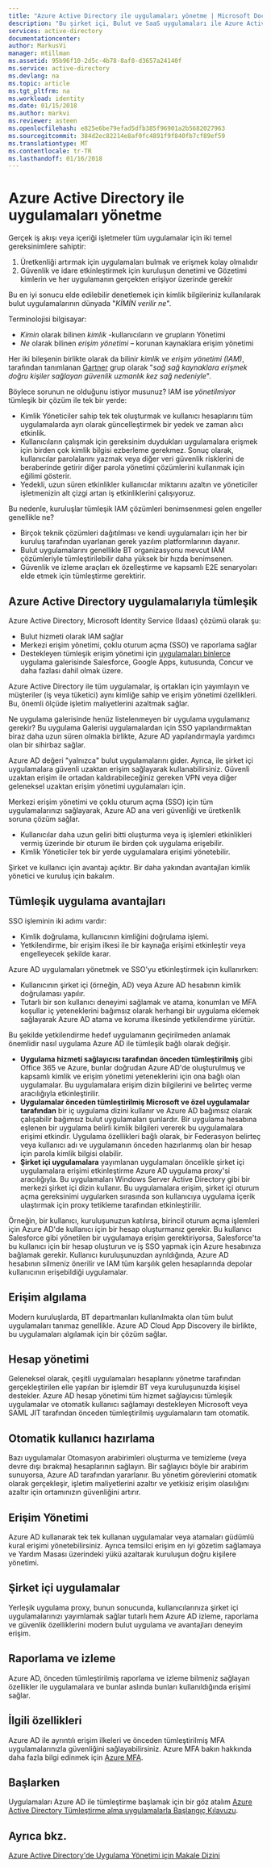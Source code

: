 ```yaml
---
title: "Azure Active Directory ile uygulamaları yönetme | Microsoft Docs"
description: "Bu şirket içi, Bulut ve SaaS uygulamaları ile Azure Active Directory Tümleştirme avantajlarını makalesi."
services: active-directory
documentationcenter: 
author: MarkusVi
manager: mtillman
ms.assetid: 95b96f10-2d5c-4b78-8af8-d3657a24140f
ms.service: active-directory
ms.devlang: na
ms.topic: article
ms.tgt_pltfrm: na
ms.workload: identity
ms.date: 01/15/2018
ms.author: markvi
ms.reviewer: asteen
ms.openlocfilehash: e825e6be79efad5dfb385f96901a2b5682027963
ms.sourcegitcommit: 384d2ec82214e8af0fc4891f9f840fb7cf89ef59
ms.translationtype: MT
ms.contentlocale: tr-TR
ms.lasthandoff: 01/16/2018
---
```

# <a name="managing-applications-with-azure-active-directory"></a>Azure Active Directory ile uygulamaları yönetme
Gerçek iş akışı veya içeriği işletmeler tüm uygulamalar için iki temel gereksinimlere sahiptir:

1. Üretkenliği artırmak için uygulamaları bulmak ve erişmek kolay olmalıdır
2. Güvenlik ve idare etkinleştirmek için kuruluşun denetimi ve Gözetimi kimlerin ve her uygulamanın gerçekten erişiyor üzerinde gerekir

Bu en iyi sonucu elde edilebilir denetlemek için kimlik bilgileriniz kullanılarak bulut uygulamalarının dünyada "*KİMİN verilir ne*".

Terminolojisi bilgisayar:

* *Kimin* olarak bilinen *kimlik* -kullanıcıların ve grupların Yönetimi
* *Ne* olarak bilinen *erişim yönetimi* – korunan kaynaklara erişim yönetimi

Her iki bileşenin birlikte olarak da bilinir *kimlik ve erişim yönetimi (IAM)*, tarafından tanımlanan [Gartner](http://www.gartner.com/it-glossary/identity-and-access-management-iam) grup olarak "*sağ sağ kaynaklara erişmek doğru kişiler sağlayan güvenlik uzmanlık kez sağ nedeniyle*".

Böylece sorunun ne olduğunu istiyor musunuz? IAM ise *yönetilmiyor* tümleşik bir çözüm ile tek bir yerde:

* Kimlik Yöneticiler sahip tek tek oluşturmak ve kullanıcı hesaplarını tüm uygulamalarda ayrı olarak güncelleştirmek bir yedek ve zaman alıcı etkinlik.
* Kullanıcıların çalışmak için gereksinim duydukları uygulamalara erişmek için birden çok kimlik bilgisi ezberleme gerekmez. Sonuç olarak, kullanıcılar parolalarını yazmak veya diğer veri güvenlik risklerini de beraberinde getirir diğer parola yönetimi çözümlerini kullanmak için eğilimi gösterir.
* Yedekli, uzun süren etkinlikler kullanıcılar miktarını azaltın ve yöneticiler işletmenizin alt çizgi artan iş etkinliklerini çalışıyoruz.

Bu nedenle, kuruluşlar tümleşik IAM çözümleri benimsenmesi gelen engeller genellikle ne?

* Birçok teknik çözümleri dağıtılması ve kendi uygulamaları için her bir kuruluş tarafından uyarlanan gerek yazılım platformlarının dayanır.
* Bulut uygulamalarını genellikle BT organizasyonu mevcut IAM çözümleriyle tümleştirilebilir daha yüksek bir hızda benimsenen.
* Güvenlik ve izleme araçları ek özelleştirme ve kapsamlı E2E senaryoları elde etmek için tümleştirme gerektirir.

## <a name="azure-active-directory-integrated-with-applications"></a>Azure Active Directory uygulamalarıyla tümleşik
Azure Active Directory, Microsoft Identity Service (Idaas) çözümü olarak şu:

* Bulut hizmeti olarak IAM sağlar 
* Merkezi erişim yönetimi, çoklu oturum açma (SSO) ve raporlama sağlar 
* Destekleyen tümleşik erişim yönetimi için [uygulamaları binlerce](https://azure.microsoft.com/marketplace/active-directory/) uygulama galerisinde Salesforce, Google Apps, kutusunda, Concur ve daha fazlası dahil olmak üzere. 

Azure Active Directory ile tüm uygulamalar, iş ortakları için yayımlayın ve müşteriler (iş veya tüketici) aynı kimliğe sahip ve erişim yönetimi özellikleri.<br> Bu, önemli ölçüde işletim maliyetlerini azaltmak sağlar.

Ne uygulama galerisinde henüz listelenmeyen bir uygulama uygulamanız gerekir? Bu uygulama Galerisi uygulamalardan için SSO yapılandırmaktan biraz daha uzun süren olmakla birlikte, Azure AD yapılandırmayla yardımcı olan bir sihirbaz sağlar.

Azure AD değeri "yalnızca" bulut uygulamalarını gider. Ayrıca, ile şirket içi uygulamalara güvenli uzaktan erişim sağlayarak kullanabilirsiniz. Güvenli uzaktan erişim ile ortadan kaldırabileceğiniz gereken VPN veya diğer geleneksel uzaktan erişim yönetimi uygulamaları için.

Merkezi erişim yönetimi ve çoklu oturum açma (SSO) için tüm uygulamalarınızı sağlayarak, Azure AD ana veri güvenliği ve üretkenlik soruna çözüm sağlar.

* Kullanıcılar daha uzun geliri bitti oluşturma veya iş işlemleri etkinlikleri vermiş üzerinde bir oturum ile birden çok uygulama erişebilir.
* Kimlik Yöneticiler tek bir yerde uygulamalara erişimi yönetebilir.

Şirket ve kullanıcı için avantajı açıktır. Bir daha yakından avantajları kimlik yönetici ve kuruluş için bakalım.

## <a name="integrated-application-benefits"></a>Tümleşik uygulama avantajları
SSO işleminin iki adımı vardır:

* Kimlik doğrulama, kullanıcının kimliğini doğrulama işlemi.
* Yetkilendirme, bir erişim ilkesi ile bir kaynağa erişimi etkinleştir veya engelleyecek şekilde karar.

Azure AD uygulamaları yönetmek ve SSO'yu etkinleştirmek için kullanırken:

* Kullanıcının şirket içi (örneğin, AD) veya Azure AD hesabının kimlik doğrulaması yapılır.
* Tutarlı bir son kullanıcı deneyimi sağlamak ve atama, konumları ve MFA koşullar iç yeteneklerini bağımsız olarak herhangi bir uygulama eklemek sağlayarak Azure AD atama ve koruma ilkesinde yetkilendirme yürütür.

Bu şekilde yetkilendirme hedef uygulamanın geçirilmeden anlamak önemlidir nasıl uygulama Azure AD ile tümleşik bağlı olarak değişir.

* **Uygulama hizmeti sağlayıcısı tarafından önceden tümleştirilmiş** gibi Office 365 ve Azure, bunlar doğrudan Azure AD'de oluşturulmuş ve kapsamlı kimlik ve erişim yönetimi yeteneklerini için ona bağlı olan uygulamalar. Bu uygulamalara erişim dizin bilgilerini ve belirteç verme aracılığıyla etkinleştirilir.
* **Uygulamalar önceden tümleştirilmiş Microsoft ve özel uygulamalar tarafından** bir iç uygulama dizini kullanır ve Azure AD bağımsız olarak çalışabilir bağımsız bulut uygulamaları şunlardır. Bir uygulama hesabına eşlenen bir uygulama belirli kimlik bilgileri vererek bu uygulamalara erişimi etkindir. Uygulama özellikleri bağlı olarak, bir Federasyon belirteç veya kullanıcı adı ve uygulamanın önceden hazırlanmış olan bir hesap için parola kimlik bilgisi olabilir.
* **Şirket içi uygulamalara** yayımlanan uygulamaları öncelikle şirket içi uygulamalara erişimi etkinleştirme Azure AD uygulama proxy'si aracılığıyla. Bu uygulamaları Windows Server Active Directory gibi bir merkezi şirket içi dizin kullanır. Bu uygulamalara erişim, şirket içi oturum açma gereksinimi uygularken sırasında son kullanıcıya uygulama içerik ulaştırmak için proxy tetikleme tarafından etkinleştirilir.

Örneğin, bir kullanıcı, kuruluşunuzun katılırsa, birincil oturum açma işlemleri için Azure AD'de kullanıcı için bir hesap oluşturmanız gerekir. Bu kullanıcı Salesforce gibi yönetilen bir uygulamaya erişim gerektiriyorsa, Salesforce'ta bu kullanıcı için bir hesap oluşturun ve iş SSO yapmak için Azure hesabınıza bağlamak gerekir. Kullanıcı kuruluşunuzdan ayrıldığında, Azure AD hesabının silmeniz önerilir ve IAM tüm karşılık gelen hesaplarında depolar kullanıcının erişebildiği uygulamalar.

## <a name="access-detection"></a>Erişim algılama
Modern kuruluşlarda, BT departmanları kullanılmakta olan tüm bulut uygulamaları tanımaz genellikle. Azure AD Cloud App Discovery ile birlikte, bu uygulamaları algılamak için bir çözüm sağlar.

## <a name="account-management"></a>Hesap yönetimi
Geleneksel olarak, çeşitli uygulamaları hesaplarını yönetme tarafından gerçekleştirilen elle yapılan bir işlemdir BT veya kuruluşunuzda kişisel destekler. Azure AD hesap yönetimi tüm hizmet sağlayıcısı tümleşik uygulamalar ve otomatik kullanıcı sağlamayı destekleyen Microsoft veya SAML JIT tarafından önceden tümleştirilmiş uygulamaların tam otomatik.

## <a name="automated-user-provisioning"></a>Otomatik kullanıcı hazırlama
Bazı uygulamalar Otomasyon arabirimleri oluşturma ve temizleme (veya devre dışı bırakma) hesaplarının sağlayın. Bir sağlayıcı böyle bir arabirim sunuyorsa, Azure AD tarafından yararlanır. Bu yönetim görevlerini otomatik olarak gerçekleşir, işletim maliyetlerini azaltır ve yetkisiz erişim olasılığını azaltır için ortamınızın güvenliğini artırır.

## <a name="access-management"></a>Erişim Yönetimi
Azure AD kullanarak tek tek kullanan uygulamalar veya atamaları güdümlü kural erişimi yönetebilirsiniz. Ayrıca temsilci erişim en iyi gözetim sağlamaya ve Yardım Masası üzerindeki yükü azaltarak kuruluşun doğru kişilere yönetimi.

## <a name="on-premises-applications"></a>Şirket içi uygulamalar
Yerleşik uygulama proxy, bunun sonucunda, kullanıcılarınıza şirket içi uygulamalarınızı yayımlamak sağlar tutarlı hem Azure AD izleme, raporlama ve güvenlik özelliklerini modern bulut uygulama ve avantajları deneyim erişim.

## <a name="reporting-and-monitoring"></a>Raporlama ve izleme
Azure AD, önceden tümleştirilmiş raporlama ve izleme bilmeniz sağlayan özellikler ile uygulamalara ve bunlar aslında bunları kullanıldığında erişimi sağlar.

## <a name="related-capabilities"></a>İlgili özellikleri
Azure AD ile ayrıntılı erişim ilkeleri ve önceden tümleştirilmiş MFA uygulamalarınızla güvenliğini sağlayabilirsiniz. Azure MFA bakın hakkında daha fazla bilgi edinmek için [Azure MFA](https://azure.microsoft.com/services/multi-factor-authentication/).

## <a name="getting-started"></a>Başlarken
Uygulamaları Azure AD ile tümleştirme başlamak için bir göz atalım [Azure Active Directory Tümleştirme alma uygulamalarla Başlangıç Kılavuzu](active-directory-integrating-applications-getting-started.md).

## <a name="see-also"></a>Ayrıca bkz.
[Azure Active Directory'de Uygulama Yönetimi için Makale Dizini](active-directory-apps-index.md)

